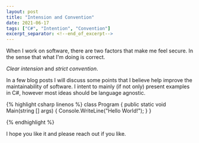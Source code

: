 ```yaml
---
layout: post
title: "Intension and Convention"
date: 2021-06-17
tags: ["C#", "Intention", "Convention"]
excerpt_separator: <!--end_of_excerpt-->
---
```


When I work on software, there are two factors that make me feel secure. In the sense that what I'm doing is correct.

*Clear intension* and *strict convention*.
<!--end_of_excerpt-->
In a few blog posts I will discuss some points that I believe help improve
the maintainability of software. I intent to mainly (if not only) present 
examples in C#, however most ideas should be language agnostic.


{% highlight csharp linenos %}
class Program
{
    public static void Main(string [] args)
    {
        Console.WriteLine("Hello World!");
    }
}

{% endhighlight %}

I hope you like it and please reach out if you like.